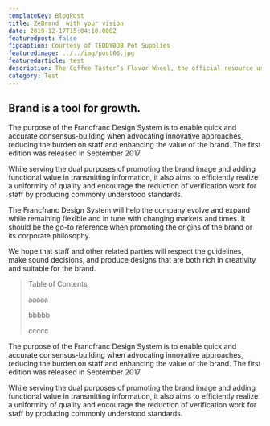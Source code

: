 ```yaml
---
templateKey: BlogPost
title: ZeBrand  with your vision
date: 2019-12-17T15:04:10.000Z
featuredpost: false
figcaption: Courtesy of TEDDYBOB Pet Supplies
featuredimage: ../../img/post06.jpg
featuredarticle: test
description: The Coffee Taster’s Flavor Wheel, the official resource used by coffee tasters, has been revised for the first time this year.
category: Test
---
```


## Brand is a tool for growth. 

The purpose of the Francfranc Design System is to enable quick and accurate consensus-building when advocating innovative approaches, reducing the burden on staff and enhancing the value of the brand. The first edition was released in September 2017.

While serving the dual purposes of promoting the brand image and adding functional value in transmitting information, it also aims to efficiently realize a uniformity of quality and encourage the reduction of verification work for staff by producing commonly understood standards.

The Francfranc Design System will help the company evolve and expand while remaining flexible and in tune with changing markets and times. It should be the go-to reference when promoting the origins of the brand or its corporate philosophy.

We hope that staff and other related parties will respect the guidelines, make sound decisions, and produce designs that are both rich in creativity and suitable for the brand.

> Table of Contents
> 
> aaaaa
> 
> bbbbb
> 
> ccccc
>

The purpose of the Francfranc Design System is to enable quick and accurate consensus-building when advocating innovative approaches, reducing the burden on staff and enhancing the value of the brand. The first edition was released in September 2017.

While serving the dual purposes of promoting the brand image and adding functional value in transmitting information, it also aims to efficiently realize a uniformity of quality and encourage the reduction of verification work for staff by producing commonly understood standards.
